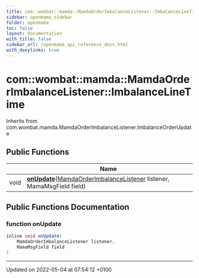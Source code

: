 ```yaml
---
title: com::wombat::mamda::MamdaOrderImbalanceListener::ImbalanceLineTime
sidebar: openmama_sidebar
folder: openmama
toc: false
layout: documentation
with_title: false
sidebar_url: /openmama_api_reference_docs.html
with_doxylinks: true
---
```


# com::wombat::mamda::MamdaOrderImbalanceListener::ImbalanceLineTime





Inherits from com.wombat.mamda.MamdaOrderImbalanceListener.ImbalanceOrderUpdate

## Public Functions

|                | Name           |
| -------------- | -------------- |
| void | **[onUpdate](classcom_1_1wombat_1_1mamda_1_1MamdaOrderImbalanceListener_1_1ImbalanceLineTime.html#function-onupdate)**([MamdaOrderImbalanceListener](classcom_1_1wombat_1_1mamda_1_1MamdaOrderImbalanceListener.html) listener, MamaMsgField field) |

## Public Functions Documentation

### function onUpdate

```java
inline void onUpdate(
    MamdaOrderImbalanceListener listener,
    MamaMsgField field
)
```


-------------------------------

Updated on 2022-05-04 at 07:54:12 +0100